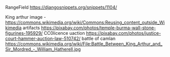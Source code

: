 RangeField https://djangosnippets.org/snippets/1104/

King arthur image - https://commons.wikimedia.org/wiki/Commons:Reusing_content_outside_Wikimedia
artifacts https://pixabay.com/photos/temple-burma-wall-stone-figurines-195929/ CC0licence
uaction https://pixabay.com/photos/justice-court-hammer-auction-law-510742/
battle of camlan https://commons.wikimedia.org/wiki/File:Battle_Between_King_Arthur_and_Sir_Mordred_-_William_Hatherell.jpg